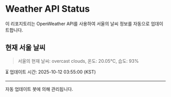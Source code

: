 
# Weather API Status

이 리포지토리는 OpenWeather API를 사용하여 서울의 날씨 정보를 자동으로 업데이트합니다.

## 현재 서울 날씨
> 서울의 현재 날씨: overcast clouds, 온도: 20.05°C, 습도: 93%

⏳ 업데이트 시간: 2025-10-12 03:55:00 (KST)

---
자동 업데이트 봇에 의해 관리됩니다.
